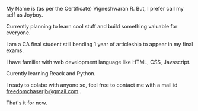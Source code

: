 My Name is (as per the Certificate) Vigneshwaran R. But, I prefer call my self as Joyboy.

Currently planning to learn cool stuff and build something valuable for everyone.

I am a CA final student still bending 1 year of articleship to appear in my final exams.

I have familier with web development language like HTML, CSS, Javascript.

Curently learning Reack and Python.

I ready to colabe with anyone so, feel free to contact me with a mail id freedomchaserjb@gmail.com .

That's it for now.
